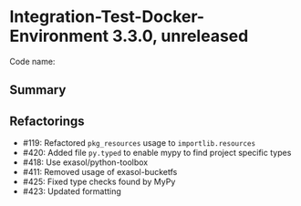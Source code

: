 # Integration-Test-Docker-Environment 3.3.0, unreleased

Code name:

## Summary

## Refactorings

* #119: Refactored `pkg_resources` usage to `importlib.resources`
* #420: Added file `py.typed` to enable mypy to find project specific types
* #418: Use exasol/python-toolbox
* #411: Removed usage of exasol-bucketfs
* #425: Fixed type checks found by MyPy
* #423: Updated formatting
